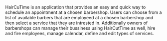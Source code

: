 HairCuTime is an application that provides an easy and quick way to schedule an appointment at a chosen barbershop. Users can choose from a list of available barbers that are employeed at a chosen barbershop and then select a service that they are intrested in. Additionally owners of barbershops can manage their bussiness using HairCutTime as well, hire and fire employees, manage calendar, define and edit types of services.
